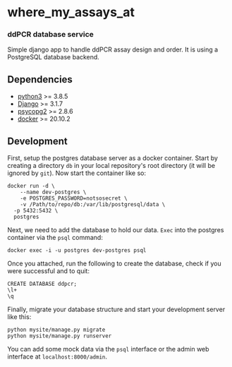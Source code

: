 # where_my_assays_at

### ddPCR database service

Simple django app to handle ddPCR assay design and order. It is using a PostgreSQL database backend.

## Dependencies

- [python3](https://www.python.org/) >= 3.8.5 
- [Django](https://www.djangoproject.com/) >= 3.1.7
- [psycopg2](https://www.psycopg.org/) >= 2.8.6
- [docker](https://www.docker.com/) >= 20.10.2

## Development

First, setup the postgres database server as a docker container. Start by creating a directory `db`
in your local repository's root directory (it will be ignored by `git`). Now start the container like
so:

```
docker run -d \
	--name dev-postgres \
	-e POSTGRES_PASSWORD=notsosecret \
	-v /Path/to/repo/db:/var/lib/postgresql/data \
  -p 5432:5432 \
  postgres
```

Next, we need to add the database to hold our data. `Exec` into the postgres container via the `psql`
command:

```
docker exec -i -u postgres dev-postgres psql
```

Once you attached, run the following to create the database, check if you were successful and to quit:

```psql
CREATE DATABASE ddpcr;
\l+
\q
```

Finally, migrate your database structure and start your development server like this:

```
python mysite/manage.py migrate
python mysite/manage.py runserver
```

You can add some mock data via the `psql` interface or the admin web interface at `localhost:8000/admin`.
